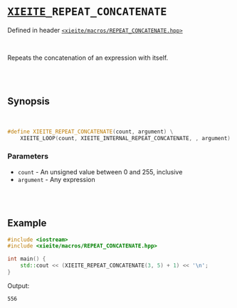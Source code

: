 # [`XIEITE`](../../docs/macros.md)`_REPEAT_CONCATENATE`
Defined in header [`<xieite/macros/REPEAT_CONCATENATE.hpp>`](../../include/xieite/macros/REPEAT_CONCATENATE.hpp)

<br/>

Repeats the concatenation of an expression with itself.

<br/><br/>

## Synopsis

<br/>

```cpp
#define XIEITE_REPEAT_CONCATENATE(count, argument) \
	XIEITE_LOOP(count, XIEITE_INTERNAL_REPEAT_CONCATENATE, , argument)
```
### Parameters
- `count` - An unsigned value between 0 and 255, inclusive
- `argument` - Any expression

<br/><br/>

## Example
```cpp
#include <iostream>
#include <xieite/macros/REPEAT_CONCATENATE.hpp>

int main() {
	std::cout << (XIEITE_REPEAT_CONCATENATE(3, 5) + 1) << '\n';
}
```
Output:
```
556
```